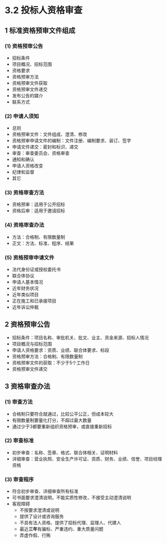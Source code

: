 # 3.2 投标人资格审查

## 1 标准资格预审文件组成

### (1) 资格预审公告

* 招标条件
* 项目概况、招标范围
* 资格要求
* 资格预审方法
* 资格预审文件获取
* 资格预审文件递交
* 发布公告的媒介
* 联系方式

### (2) 申请人须知

* 总则
* 资格预审文件：文件组成、澄清、修改
* 资格预审申请文件的编制：文件注册、编制要求、装订、签字
* 申请文件递交：密封和标识、递交
* 审查：审查委员会、资格审查
* 通知和确认
* 申请人资格改变
* 纪律和监督
* 其它

### (3) 资格审查方法

* 资格预审：适用于公开招标
* 资格后审：适用于邀请招标

### (4) 资格审查办法

* 方法：合格制、有限数量制
* 正文：方法、标准、程序、结果

### (5) 资格预审申请文件

* 法代身份证或授权委托书
* 联合体协议
* 申请人基本情况
* 近年财务状况
* 近年类似项目
* 正在施工和已承接项目
* 近年诉讼仲裁

## 2 资格预审公告

* 招标条件：项目名称、审批机关、批文、业主、资金来源、招标人情况
* 项目概况与招标范围
* 申请人资格要求：资质、业绩、联合体要求、标段
* 资格预审方法：合格制、有限数量制
* 资格预审文件的获取：不少于5个工作日
* 资格预审文件递交

## 3 资格审查办法

### (1) 审查方法

* 合格制只要符合就通过，比较公平公正，但成本较大
* 有限数量制要量化打分，不超过最大数量
* 通过少于3都要重新组织资格预审，或直接重新招标

### (2) 审查标准

* 初步审查：名称、签章、格式、联合体相关、证明材料
* 详细审查：营业执照、安全生产许可证、资质、财务、业绩、信誉、项目经理资格

### (3) 审查程序

* 符合初步审查、详细审查所有标准
* 可书面要求澄清说明，不能实质性修改，不接受主动澄清说明
* 客观障碍
  * 不按要求澄清或说明
  * 提供了设计或咨询服务
  * 不具有法人资格、提供了招标代理、监理人、代建人
  * 最近**三年**有骗标、严重违约、重大质量问题
  * 弄虚作假、行贿
